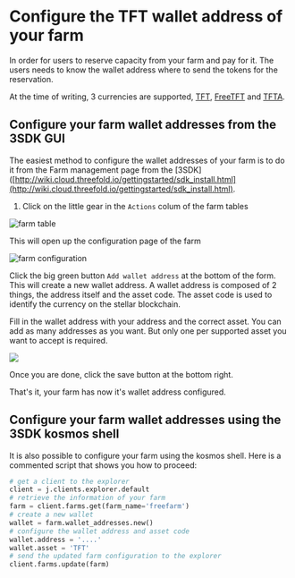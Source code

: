 # Configure the TFT wallet address of your farm

In order for users to reserve capacity from your farm and pay for it. The users needs to know the wallet address where to send the tokens for the reservation.

At the time of writing, 3 currencies are supported, [TFT](https://github.com/threefoldfoundation/tft-stellar/#tft), [FreeTFT](https://github.com/threefoldfoundation/tft-stellar/#freetft) and [TFTA](https://github.com/threefoldfoundation/tft-stellar/#tfta).

## Configure your farm wallet addresses from the 3SDK GUI

The easiest method to configure the wallet addresses of your farm is to do it from the Farm management page from the [3SDK]([http://wiki.cloud.threefold.io/gettingstarted/sdk_install.html](http://wiki.cloud.threefold.io/gettingstarted/sdk_install.html).

1. Click on the little gear in the `Actions` colum of the farm tables

![farm table](img/farm_table_configure.png)

This will open up the configuration page of the farm

![farm configuration](img/farm_configuration.png)

Click the big green button `Add wallet address` at the bottom of the form. This will create a new wallet address.
A wallet address is composed of 2 things, the address itself and the asset code. The asset code is used to identify the currency on the stellar blockchain.

Fill in the wallet address with your address and the correct asset. You can add as many addresses as you want. But only one per supported asset you want to accept is required.

![](img/freefarm_wallet_assets.png)

Once you are done, click the save button at the bottom right.

That's it, your farm has now it's wallet address configured.

## Configure your farm wallet addresses using the 3SDK kosmos shell

It is also possible to configure your farm using the kosmos shell.
Here is a commented script that shows you how to proceed:

```python
# get a client to the explorer
client = j.clients.explorer.default
# retrieve the information of your farm
farm = client.farms.get(farm_name='freefarm')
# create a new wallet
wallet = farm.wallet_addresses.new()
# configure the wallet address and asset code
wallet.address = '....'
wallet.asset = 'TFT'
# send the updated farm configuration to the explorer
client.farms.update(farm)
```
